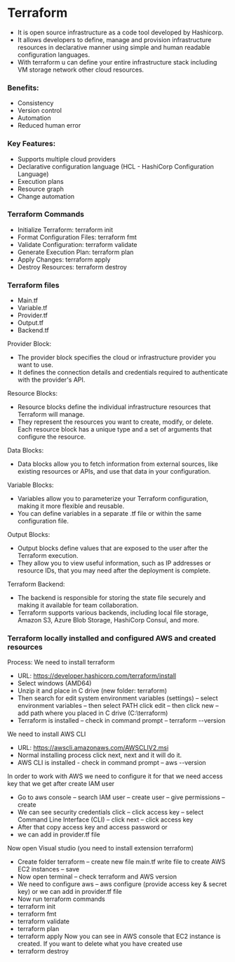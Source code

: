 # Terraform
- It is open source infrastructure as a code tool developed by Hashicorp.
- It allows developers to define, manage and provision infrastructure resources in declarative manner using simple and human readable configuration languages.
- With terraform u can define your entire infrastructure stack including VM storage network other cloud resources.

### Benefits:
- Consistency
- Version control
- Automation
- Reduced human error

### Key Features:
- Supports multiple cloud providers
- Declarative configuration language (HCL - HashiCorp Configuration  Language)
- Execution plans
- Resource graph
- Change automation

### Terraform Commands
- Initialize Terraform: terraform init
- Format Configuration Files: terraform fmt
- Validate Configuration: terraform validate
- Generate Execution Plan: terraform plan
- Apply Changes: terraform apply
- Destroy Resources: terraform destroy

### Terraform files
- Main.tf
- Variable.tf
- Provider.tf
- Output.tf
- Backend.tf

Provider Block: 
- The provider block specifies the cloud or infrastructure provider you want to use.
- It defines the connection details and credentials required to authenticate with the provider's API.

Resource Blocks: 
- Resource blocks define the individual infrastructure resources that Terraform will manage.
- They represent the resources you want to create, modify, or delete. Each resource block has a unique type and a set of arguments that configure the resource.

Data Blocks: 
- Data blocks allow you to fetch information from external sources, like existing resources or APIs, and use that data in your configuration.

Variable Blocks: 
- Variables allow you to parameterize your Terraform configuration, making it more flexible and reusable.
- You can define variables in a separate .tf file or within the same configuration file.

Output Blocks: 
- Output blocks define values that are exposed to the user after the Terraform execution.
- They allow you to view useful information, such as IP addresses or resource IDs, that you may need after the deployment is complete.

Terraform Backend: 
- The backend is responsible for storing the state file securely and making it available for team collaboration.
- Terraform supports various backends, including local file storage, Amazon S3, Azure Blob Storage, HashiCorp Consul, and more.


### Terraform locally installed and configured AWS and created resources
Process:
We need to install terraform
- URL: https://developer.hashicorp.com/terraform/install
- Select windows (AMD64)
- Unzip it and place in C drive (new folder: terraform)
- Then search for edit system environment variables (settings) – select environment variables – then select PATH click edit – then click new – add path where you placed in C drive (C:\terraform)
- Terraform is installed – check in command prompt – terraform --version

We need to install AWS CLI
- URL: https://awscli.amazonaws.com/AWSCLIV2.msi
- Normal installing process click next, next and it will do it.
- AWS CLI is installed - check in command prompt – aws --version

In order to work with AWS we need to configure it for that we need access key that we get after create IAM user
- Go to aws console – search IAM user – create user – give permissions – create
- We can see security credentials click – click access key – select Command Line Interface (CLI) – click next – click access key
- After that copy access key and access password
or 
- we can add in provider.tf file

Now open Visual studio (you need to install extension terraform)
- Create folder terraform – create new file main.tf write file to create AWS EC2 instances – save
- Now open terminal – check terraform and AWS version
- We need to configure aws – aws configure (provide access key & secret key) or we can add in provider.tf file
- Now run terraform commands
- terraform init
- terraform fmt
- terraform validate
- terraform plan
- terraform apply
Now you can see in AWS console that EC2 instance is created.
If you want to delete what you have created use
- terraform destroy
